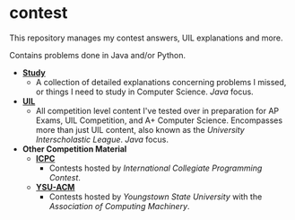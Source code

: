 # contest

This repository manages my contest answers, UIL explanations and more.

Contains problems done in Java and/or Python.

- **[Study](./study/README.MD)**
    - A collection of detailed explanations concerning problems I missed, or things I need to study in Computer Science. *Java* focus.
- **[UIL](./uil/README.MD)**
    - All competition level content I've tested over in preparation for AP Exams, UIL Competition, and A+ Computer Science. Encompasses more than just UIL content, also known as the *University Interscholastic League*. *Java* focus.
- **Other Competition Material**
    - **[ICPC](./icpc/README.MD)**
        - Contests hosted by *International Collegiate Programming Contest*.
    - **[YSU-ACM](./ysu-acm/README.MD)**
        - Contests hosted by *Youngstown State University* with the *Association of Computing Machinery*. 